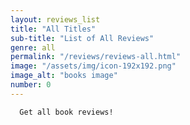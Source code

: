 ```yaml
---
layout: reviews_list
title: "All Titles"
sub-title: "List of All Reviews"
genre: all
permalink: "/reviews/reviews-all.html"
image: "/assets/img/icon-192x192.png"
image_alt: "books image"
number: 0
---
```


	  Get all book reviews!
	  
	